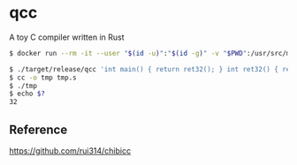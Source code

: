 # qcc
A toy C compiler written in Rust

```sh
$ docker run --rm -it --user "$(id -u)":"$(id -g)" -v "$PWD":/usr/src/myapp -w /usr/src/myapp rust ./test.sh
```

```sh
$ ./target/release/qcc 'int main() { return ret32(); } int ret32() { return 32; }' > tmp.s
$ cc -o tmp tmp.s
$ ./tmp
$ echo $?
32
```

## Reference

https://github.com/rui314/chibicc
